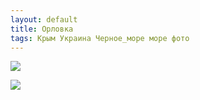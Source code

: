 ```yaml
---
layout: default
title: Орловка
tags: Крым Украина Черное_море море фото
---
```


![](https://farm8.staticflickr.com/7653/16826474856_6072c7617f_b.jpg)

![](https://farm9.staticflickr.com/8633/16229973574_c4f7b6c162_b.jpg)